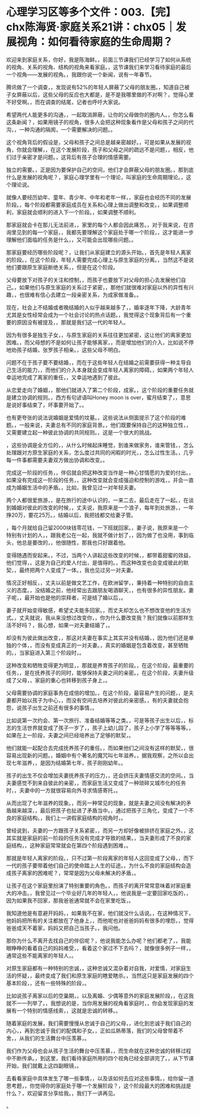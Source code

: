 # 心理学习区等多个文件：003.【完】chx陈海贤·家庭关系21讲：chx05｜发展视角：如何看待家庭的生命周期？

欢迎来到家庭关系，你好，我是陈海鲜。，前面三节课我们已经学习了如何从系统的视角、关系的视角、结构的视角来看家庭。，这节课我们来学习看待家庭的最后一个视角——发展的视角。，我跟你说一个新闻，说有一年春节。

腾讯做了一个调查，，发现说有52%的年轻人屏蔽了父母的朋友圈。，知道自己被子女屏蔽以后，这些父母的反应也大都是，是不是我哪里做的不对啊？，觉得心里不好受啊。，而在调查的结尾，记者也呼吁大家说。

希望两代人能更多的沟通，，一起取消屏蔽，让你的父母做你的圈内人。，你怎么看这条新闻？，如果用镜子的视角，很多人会把这种现象看作是父母和孩子之间的代沟，，一种沟通的隔阂，一个需要解决的问题。。

这个视角背后的假设是，父母和孩子之间总是越亲密越好。，可是如果从发展的视角，你就会理解，，在这个发展阶段，孩子和父母之间的疏远不是问题，，相反，他们过于亲密才是问题。，这背后有孩子合理的情感需要。

独立的需要。，正是因为要保护自己的空间，他们才会屏蔽父母的朋友圈。，那到底什么是发展的视角呢？，家庭心理学里有一个理论，叫家庭的生命周期理论。，这个理论说。

就像人要经历幼年、童年、青少年、中年和老年一样，，家庭也会经历不同的发展阶段。，每个阶段都需要家庭成员在关系和心理上做出调整和改变。，如果调整顺利，家庭就会顺利的进入下一个阶段。，如果调整不顺利。

那家庭就会卡在那儿无法前进，，家里的每个人都会因此痛苦。，对于我来说，在咨询里见到的每一个家庭，，我都先要理解这个家庭处于哪一个阶段，，这才能进一步理解他们面临的任务是什么，，又可能会出现哪些问题。。

那家庭要经历哪些阶段呢？，让我们从家庭建立的源头开始。，首先是年轻人离家的阶段。，在这个阶段，年轻人需要完成心理上与原生家庭的分离。，当然这不是说他们要跟原生家庭断绝关系，，但是在这个阶段。

父母要放下对孩子的关注和控制，，而孩子也要放下对父母的担心去发展他们自己。，如果他们与原生家庭的关系过于紧密，，那他们就很难对家庭以外的异性有兴趣，，也很难有信心去建立一段亲密关系，为成家做准备。。

现在，社会上不结婚或者晚结婚的人似乎越来越多了，，婚率逐年下降，大龄青年尤其是女性经常会成为一个社会讨论的热点话题。，我觉得这个现象背后有一个重要的原因没有被提及，，那就是我们这一代的年轻人。

因为有很多是独生子女，，与原生家庭的关系往往更加紧密，这让他们的离家更加困难。，而父母想的不是如何让孩子能够离家，，而是增加他们的介入，比如说不停地劝孩子结婚，张罗孩子相亲。，这些父母不明白。

问题不在于孩子要不要结婚，，而在于这些年轻人在结婚之前需要获得一种主导自己生活的能力，，而他们的介入本身就会变成年轻人离家的障碍。，如果两个年轻人幸运地完成了离家的重任，，又幸运地遇到了彼此。

从恋爱走向了婚姻，，那他们就进入了第二个阶段，成家。，这个阶段的重要任务就是建立协调的规则。，西方有句谚语叫Honey moon is over，蜜月结束了，，意思是说好事结束了，坏事要开始了。。

也有更夸张的说法说婚姻是爱情的坟墓。，这些说法从侧面提示了这个阶段的难题。，一般来说，夫妻总有不同的家庭背景。，他们既要保持自己的这种独立性，，又需要建立起一种彼此协调的共同规则。，这是一个很大的挑战。

，这些协调是全方位的，，从什么时候起床睡觉，到谁来做家务，谁来管钱，，怎么处理跟对方原生家庭的关系，怎么度过共同的闲暇的时光，，怎么过性生活。，几乎每一件事都需要夫妻双方做出协调和改变。。

完成这一阶段的任务，，伴侣就会把这种改变当作是一种心甘情愿的为爱的付出。，如果没有完成这一阶段的任务，，这种改变就会变成强迫和控制的游戏，，并会一直成为婚姻生活中的矛盾。，比如，我曾见过一对年轻夫妻。

两个人都很爱旅游，，是在旅行的途中认识的，一来二去，最后走在了一起。，在谈到婚姻对彼此的改变的时候，，丈夫说，我原来是一个浪子，每年到处旅游，，一年挣20万，要花25万。，结婚以后，我把钱都交给妻子管。

，每个月就给自己留2000块钱零花钱，一下班就回家。，妻子说，我原来是一个特别有计划的人，，跟我老公在一起，我就不做计划了，，因为做了也没用，事到临头，他总是要改的，，他很随性，那我也只好跟着他。

变得随遇而安起来。，不过，当两个人讲起这些改变的时候，，都带着甜蜜的效益，他们觉得，，这是为自己的爱人付出，是值得的。，而这种改变也会变成彼此的默契，，最终把两个人变成了一体。，我也见过另一对夫妻。

情况正好相反，，丈夫以前是做文艺工作，在欧洲留学，，秉持着一种特别的自由主义的态度。，没结婚之前，他经常出去跟朋友喝酒聊天，，也有很多的异性朋友。妻子呢，，最开始也是他的崇拜者，可是结了婚以后，。

妻子就开始变得敏感，希望丈夫能多回家。，而丈夫却怎么也不想改变他的生活方式。，丈夫就说，我从来没想过改变你，，你为什么要改变我？我们就像以前那样生活不好吗？，我心想，如果一对夫妻结婚了，。

却没有为彼此做出改变，，那这对夫妻在事实上其实并没有结婚，，因为他们还是单独的个体，，而没有变成真正的一对夫妻。，真实的婚姻是包含着改变，甚至牺牲的。，当家庭进入第三个阶段时，。

这种改变和牺牲变得更为明显，，那就是养育孩子的阶段。，在这个阶段，最重要的任务，，是在抚养孩子的同时，能够保持夫妻之间的亲密。，在这个阶段，夫妻升级成了父母，，家庭的重心也转移到孩子身上，。

父母需要协调的家庭事务在成倍的增加。，在这个阶段，最容易产生的问题，，是夫妻都开始以孩子为中心，，而没有空间去培养对彼此的亲密感。，有的夫妻就会抱怨，说孩子出生之前还有很多的事情，。

比如说第一次约会、第一次旅行、准备结婚等等之类。，可是等孩子出生以后，，标志的生活世界就变成了孩子一岁了，，孩子上幼儿园了，孩子上小学了等等等等。，如果在上一阶段，夫妻之间已经培养出了足够的默契，。

他们就能一起配合去完成抚养孩子的重任。，而如果他们之间没有这样的默契，，很容易出现新的问题。，婚姻中有个著名的魔咒叫七年滋养。，据我观察，之所以会出现七年滋养，，是因为结婚第七年，孩子刚刚幼年。。

孩子的出生不仅会增加夫妻抚养孩子的压力，，还会挤压夫妻情感交流的空间。，当夫妻感觉不到来自彼此的亲密，，而家庭生活又变成了一种琐碎又城市化的任务时，，夫妻中的一方就很容易向外寻求情感寄托，。

从而出现了七年滋养的现象。，而另一种常见的现象，就是夫妻之间没有解决的矛盾越来越深，，最后把孩子也扯进了矛盾当中。，通过把孩子三角化，变成了一个不良的家庭结构。，我们上一讲假家庭结构的视角时，。

曾经说到，夫妻的一方跟孩子关系紧密，，而另一方却好像被排挤在家庭之外。，这其实就是家庭的前一阶段的任务没有完成才导致的结果。，当夫妻形成了不良的家庭结构，，这种家庭常常就会在第四个阶段遇到困难，。

那就是年轻人离家的阶段。，只不过第一阶段离家的年轻人这回变成了父母，，而下一代的孩子要带着他们自己的使命踏上人生的征途。，为什么不良的家庭结构会造成孩子离家的困难呢？，常常是因为父母未解决的矛盾，。

让孩子在这个家庭里扮演了特别重要的角色。，而孩子的离开常常意味着对家庭重大的冲击。，我曾见过一个毕业好几年的年轻人，，他说我是一定要回家吃饭的，，因为如果我不回家，那我爸爸通常就不会在家里吃饭，。

我知道他是有意避开妈妈，，如果我不在家，他们就没什么话说。，在这种情况下，他妈妈把所有的关注都放在了他身上，，而他呢也对爸爸妈妈有很多的埋怨，，觉得爸爸成天不着家，妈妈又把自己当孩子。，我问他。

那你为什么不离开去找自己的伴侣呢？，他说我能怎么办呢？他们都老了，，我能眼睁睁的看着自己的妈妈难受，，看着这个家过不下去吗？，就像很多例子一样，，通常这些不能离家的年轻人，。

对原生家庭都有一种特别的忠诚，，这种忠诚又混杂着对自我，对爱情，对家庭生活的怀疑，，最终变成了我们和原生家庭的瞎爱瞎杀。，当然这只是家庭发展的四个基本阶段，，还有一些特殊的阶段，。

比如说孩子离家以后的空巢期，，以及离婚、少偶等意外的家庭发展阶段，，在这我就不一一列举了。，我想说的是，当你用发展的视角看家庭时，，你会发现家庭的发展有一个特别的情感线索，，这就是忠诚的转移。。

随着家庭的发展，我们需要慢慢从忠诚于自己的父母，，进化到忠诚于我们自己的内心，，再到忠诚于我们的配偶和子女。，正如瓜熟蒂落，我们的父母曾带着不舍，，从我们的生活舞台中压羡慕，。

我们作为父母也会从孩子生活的舞台中压羡慕，，而生命就在这种忠诚的转移过程中不断传承。，到这里，我们看待家庭所用的四个视角已经全部讲完了。，从下节课开始，我们就戴上这四副眼镜，。

去看看家庭中具体发生了哪一些事情，，以及该如何去应对这些事情。，给你留一道思考题，，你觉得你的家庭处于哪一个发展阶段？，这个阶段最大的困难和挑战是什么？，欢迎留言分享给我。，我们下一讲再见。

。